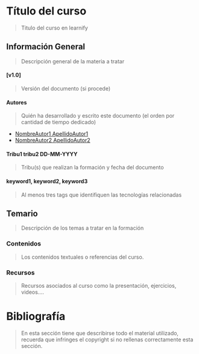 # Título del curso
> Titulo del curso en learnify

## Información General
> Descripción general de la materia a tratar

#### [v1.0]
> Versión del documento (si procede)

#### Autores
> Quién ha desarrollado y escrito este documento (el orden por cantidad de tiempo dedicado)
* [NombreAutor1 ApellidoAutor1](mailto:nombre1.apellido1.next@bbva.com)
* [NombreAutor2 ApellidoAutor2](mailto:nombre2.apellido2.next@bbva.com)

#### Tribu1 tribu2 DD-MM-YYYY
> Tribu(s) que realizan la formación y fecha del documento

#### keyword1, keyword2, keyword3
> Al menos tres tags que identifiquen las tecnologías relacionadas

## Temario
> Descripción de los temas a tratar en la formación

### Contenidos
> Los contenidos textuales o referencias del curso.

### Recursos
> Recursos asociados al curso como la presentación, ejercicios, videos….

# Bibliografía
> En esta sección tiene que describirse todo el material utilizado, recuerda que infringes el copyright si no rellenas correctamente esta sección.

